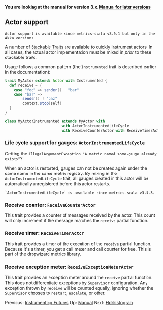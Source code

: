 **You are looking at the manual for version 3.x. [Manual for later versions](/docs/Actors.md)**

## Actor support

    Actor support is available since metrics-scala v3.0.1 but only in the Akka versions.

A number of [Stackable Traits](http://www.artima.com/scalazine/articles/stackable_trait_pattern.html) are available to
quickly instrument actors.  In all cases, the actual actor implementation must be mixed in *prior* to these stackable
traits.

Usage follows a common pattern (the `Instrumented` trait is described earlier in the documentation):

```scala
trait MyActor extends Actor with Instrumented {
  def receive = {
    case "foo" => sender() ! "bar"
    case "bar" =>
        sender() ! "baz"
        context.stop(self)
  }
}

class MyActorInstrumented extends MyActor with
                          with ActorInstrumentedLifeCycle
                          with ReceiveCounterActor with ReceiveTimerActor with ReceiveExceptionMeterActor
```

### Life cycle support for gauges: `ActorInstrumentedLifeCycle`

Getting the `IllegalArgumentException "A metric named some-gauge already exists"`?

When an actor is restarted, gauges can not be created again under the same name in the same metric registry.
By mixing in the `ActorInstrumentedLifeCycle` trait, all gauges created in this actor will be automatically
unregistered before this actor restarts.

    `ActorInstrumentedLifeCycle` is available since metrics-scala v3.5.3.

### Receive counter: `ReceiveCounterActor`

This trait provides a counter of messages received by the actor.  This count will only increment if the message matches
the `receive` partial function.

### Receive timer: `ReceiveTimerActor`

This trait provides a timer of the execution of the `receive` partial function.  Because it's a timer, you get a call
meter and call counter for free.  This is part of the dropwizard metrics library.

### Receive exception meter: `ReceiveExceptionMeterActor`

This trait provides an exception meter around the `receive` partial function.  This does not differentiate exceptions
by `Supervisor` configuration.  Any exception thrown by `receive` will be counted equally, ignoring whether the
`Supervisor` chooses to `restart`, `escalate`, or other.

Previous: [Instrumenting Futures](Futures.md) Up: [Manual](Manual.md) Next: [Hdrhistogram](Hdrhistogram.md)
